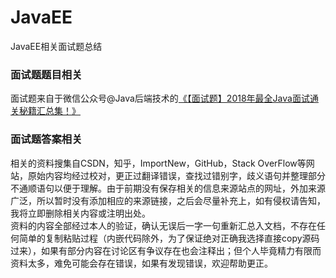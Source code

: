 # JavaEE
JavaEE相关面试题总结

### 面试题题目相关

面试题来自于微信公众号@Java后端技术的[《【面试题】2018年最全Java面试通关秘籍汇总集！》](https://mp.weixin.qq.com/s?__biz=MzI1NDQ3MjQxNA==&mid=2247485315&idx=1&sn=75153fe91a19d1b299fd849a11e7d1d7&chksm=e9c5fe32deb27724953cf976a8eda562c08154df725998ee1e07a00460613e9dd57411ef0caf&mpshare=1&scene=23&srcid=0403YtOBliFmRowskF1p4CqV#rd)

### 面试题答案相关

相关的资料搜集自CSDN，知乎，ImportNew，GitHub，Stack OverFlow等网站，原始内容均经过校对，更正过翻译错误，查找过错别字，歧义语句并整理部分不通顺语句以便于理解。由于前期没有保存相关的信息来源站点的网址，外加来源广泛，所以暂时没有添加相应的来源链接，之后会尽量补充上，如有侵权请告知，我将立即删除相关内容或注明出处。  
资料的内容全部经过本人的验证，确认无误后一字一句重新汇总入文档，不存在任何简单的复制粘贴过程（内嵌代码除外，为了保证绝对正确我选择直接copy源码过来），如果有部分内容在讨论区有争议存在也会注释出；但个人毕竟精力有限而资料太多，难免可能会存在错误，如果有发现错误，欢迎帮助更正。
